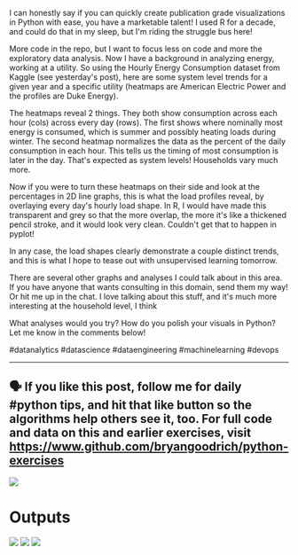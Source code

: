 I can honestly say if you can quickly create publication grade visualizations in Python with ease, you have a marketable talent! I used R for a decade, and could do that in my sleep, but I'm riding the struggle bus here! 

More code in the repo, but I want to focus less on code and more the exploratory data analysis. Now I have a background in analyzing energy, working at a utility. So using the Hourly Energy Consumption dataset from Kaggle (see yesterday's post), here are some system level trends for a given year and a specific utility (heatmaps are American Electric Power and the profiles are Duke Energy). 

The heatmaps reveal 2 things. They both show consumption across each hour (cols) across every day (rows). The first shows where nominally most energy is consumed, which is summer and possibly heating loads during winter. The second heatmap normalizes the data as the percent of the daily consumption in each hour. This tells us the timing of most consumption is later in the day. That's expected as system levels! Households vary much more. 

Now if you were to turn these heatmaps on their side and look at the percentages in 2D line graphs, this is what the load profiles reveal, by overlaying every day's hourly load shape. In R, I would have made this transparent and grey so that the more overlap, the more it's like a thickened pencil stroke, and it would look very clean. Couldn't get that to happen in pyplot! 

In any case, the load shapes clearly demonstrate a couple distinct trends, and this is what I hope to tease out with unsupervised learning tomorrow. 

There are several other graphs and analyses I could talk about in this area. If you have anyone that wants consulting in this domain, send them my way! Or hit me up in the chat. I love talking about this stuff, and it's much more interesting at the household level, I think

What analyses would you try? How do you polish your visuals in Python? Let me know in the comments below!﻿

#datanalytics #datascience #dataengineering #machinelearning #devops

------
🗣 If you like this post, follow me for daily #python tips, and hit that like button so the algorithms help others see it, too. For full code and data on this and earlier exercises, visit https://www.github.com/bryangoodrich/python-exercises
------

<img src="../../static/0036.png" />

# Outputs

<img src="heatmap.png" />

<img src="heatmap2.png" />

<img src="plot.png" />
